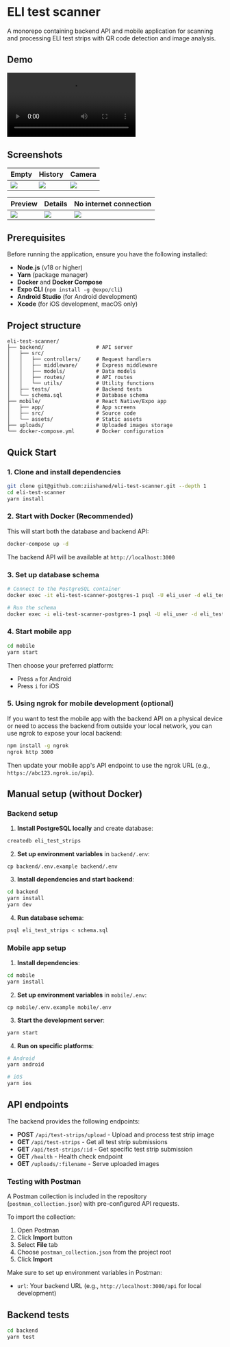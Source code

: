 # ELI test scanner

A monorepo containing backend API and mobile application for scanning and processing ELI test strips with QR code detection and image analysis.

## Demo

<video src="https://i.imgur.com/znpQnBr.mp4" width="300" controls autoplay></video>

## Screenshots

| Empty                                          | History                                        | Camera                                         |
| ---------------------------------------------- | ---------------------------------------------- | ---------------------------------------------- |
| <img src="https://i.imgur.com/bsVuc6N.jpeg" /> | <img src="https://i.imgur.com/y1D0yoj.jpeg" /> | <img src="https://i.imgur.com/41SuSZQ.jpeg" /> |

| Preview                                        | Details                                        | No internet connection                         |
| ---------------------------------------------- | ---------------------------------------------- | ---------------------------------------------- |
| <img src="https://i.imgur.com/SFaTHKd.jpeg" /> | <img src="https://i.imgur.com/R4srIpy.jpeg" /> | <img src="https://i.imgur.com/k3VHaPG.jpeg" /> |

## Prerequisites

Before running the application, ensure you have the following installed:

- **Node.js** (v18 or higher)
- **Yarn** (package manager)
- **Docker** and **Docker Compose**
- **Expo CLI** (`npm install -g @expo/cli`)
- **Android Studio** (for Android development)
- **Xcode** (for iOS development, macOS only)

## Project structure

```
eli-test-scanner/
├── backend/                 # API server
│   ├── src/
│   │   ├── controllers/     # Request handlers
│   │   ├── middleware/      # Express middleware
│   │   ├── models/          # Data models
│   │   ├── routes/          # API routes
│   │   └── utils/           # Utility functions
│   ├── tests/               # Backend tests
│   └── schema.sql           # Database schema
├── mobile/                  # React Native/Expo app
│   ├── app/                 # App screens
│   ├── src/                 # Source code
│   └── assets/              # Static assets
├── uploads/                 # Uploaded images storage
└── docker-compose.yml       # Docker configuration
```

## Quick Start

### 1. Clone and install dependencies

```bash
git clone git@github.com:ziishaned/eli-test-scanner.git --depth 1
cd eli-test-scanner
yarn install
```

### 2. Start with Docker (Recommended)

This will start both the database and backend API:

```bash
docker-compose up -d
```

The backend API will be available at `http://localhost:3000`

### 3. Set up database schema

```bash
# Connect to the PostgreSQL container
docker exec -it eli-test-scanner-postgres-1 psql -U eli_user -d eli_test_strips

# Run the schema
docker exec -i eli-test-scanner-postgres-1 psql -U eli_user -d eli_test_strips < backend/schema.sql
```

### 4. Start mobile app

```bash
cd mobile
yarn start
```

Then choose your preferred platform:

- Press `a` for Android
- Press `i` for iOS

### 5. Using ngrok for mobile development (optional)

If you want to test the mobile app with the backend API on a physical device or need to access the backend from outside your local network, you can use ngrok to expose your local backend:

```bash
npm install -g ngrok
ngrok http 3000
```

Then update your mobile app's API endpoint to use the ngrok URL (e.g., `https://abc123.ngrok.io/api`).

## Manual setup (without Docker)

### Backend setup

1. **Install PostgreSQL locally** and create database:

```bash
createdb eli_test_strips
```

2. **Set up environment variables** in `backend/.env`:

```env
cp backend/.env.example backend/.env
```

3. **Install dependencies and start backend**:

```bash
cd backend
yarn install
yarn dev
```

4. **Run database schema**:

```bash
psql eli_test_strips < schema.sql
```

### Mobile app setup

1. **Install dependencies**:

```bash
cd mobile
yarn install
```

2. **Set up environment variables** in `mobile/.env`:

```env
cp mobile/.env.example mobile/.env
```

3. **Start the development server**:

```bash
yarn start
```

4. **Run on specific platforms**:

```bash
# Android
yarn android

# iOS
yarn ios
```

## API endpoints

The backend provides the following endpoints:

- **POST** `/api/test-strips/upload` - Upload and process test strip image
- **GET** `/api/test-strips` - Get all test strip submissions
- **GET** `/api/test-strips/:id` - Get specific test strip submission
- **GET** `/health` - Health check endpoint
- **GET** `/uploads/:filename` - Serve uploaded images

### Testing with Postman

A Postman collection is included in the repository (`postman_collection.json`) with pre-configured API requests.

To import the collection:

1. Open Postman
2. Click **Import** button
3. Select **File** tab
4. Choose `postman_collection.json` from the project root
5. Click **Import**

Make sure to set up environment variables in Postman:

- `url`: Your backend URL (e.g., `http://localhost:3000/api` for local development)

## Backend tests

```bash
cd backend
yarn test
```

